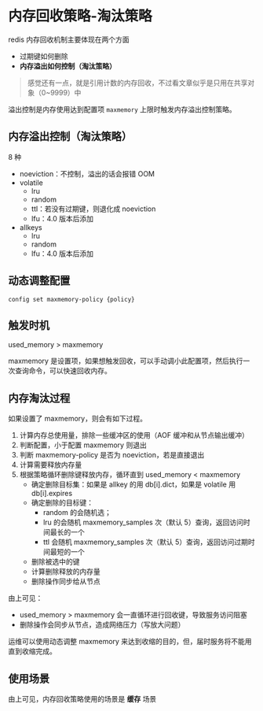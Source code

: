 # 内存回收策略-淘汰策略

redis 内存回收机制主要体现在两个方面

- 过期键如何删除
- **内存溢出如何控制（淘汰策略）**

> 感觉还有一点，就是引用计数的内存回收，不过看文章似乎是只用在共享对象（0~9999）中

溢出控制是内存使用达到配置项 `maxmemory` 上限时触发内存溢出控制策略。

## 内存溢出控制（淘汰策略）

8 种

- noeviction：不控制，溢出的话会报错 OOM
- volatile
    - lru
    - random
    - ttl：若没有过期键，则退化成 noeviction
    - lfu：4.0 版本后添加
- allkeys
    - lru
    - random
    - lfu：4.0 版本后添加

## 动态调整配置

```
config set maxmemory-policy {policy}
```

## 触发时机

used_memory > maxmemory

maxmemory 是设置项，如果想触发回收，可以手动调小此配置项，然后执行一次查询命令，可以快速回收内存。

## 内存淘汰过程

如果设置了 maxmemory，则会有如下过程。

1. 计算内存总使用量，排除一些缓冲区的使用（AOF 缓冲和从节点输出缓冲）
2. 判断配置，小于配置 maxmemory 则退出
3. 判断 maxmemory-policy 是否为 noeviction，若是直接退出
4. 计算需要释放内存量
5. 根据策略循环删除键释放内存，循环直到 used_memory < maxmemory
    - 确定删除目标集：如果是 allkey 的用 db[i].dict，如果是 volatile 用 db[i].expires 
    - 确定删除的目标键：
        - random 的会随机选；
        - lru 的会随机 maxmemory_samples 次（默认 5）查询，返回访问时间最长的一个
        - ttl 会随机 maxmemory_samples 次（默认 5）查询，返回访问过期时间最短的一个
    - 删除被选中的键
    - 计算删除释放的内存量
    - 删除操作同步给从节点

由上可见：

- used_memory > maxmemory 会一直循环进行回收键，导致服务访问阻塞
- 删除操作会同步从节点，造成网络压力（写放大问题）

运维可以使用动态调整 maxmemory 来达到收缩的目的，但，届时服务将不能用直到收缩完成。

## 使用场景

由上可见，内存回收策略使用的场景是 **缓存** 场景

